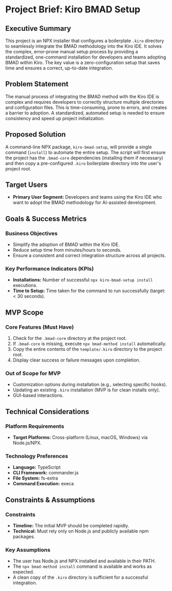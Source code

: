 # Project Brief: Kiro BMAD Setup

## Executive Summary
This project is an NPX installer that configures a boilerplate `.kiro` directory to seamlessly integrate the BMAD methodology into the Kiro IDE. It solves the complex, error-prone manual setup process by providing a standardized, one-command installation for developers and teams adopting BMAD within Kiro. The key value is a zero-configuration setup that saves time and ensures a correct, up-to-date integration.

## Problem Statement
The manual process of integrating the BMAD method with the Kiro IDE is complex and requires developers to correctly structure multiple directories and configuration files. This is time-consuming, prone to errors, and creates a barrier to adoption. A standardized, automated setup is needed to ensure consistency and speed up project initialization.

## Proposed Solution
A command-line NPX package, `kiro-bmad-setup`, will provide a single command (`install`) to automate the entire setup. The script will first ensure the project has the `.bmad-core` dependencies (installing them if necessary) and then copy a pre-configured `.kiro` boilerplate directory into the user's project root.

## Target Users
- **Primary User Segment:** Developers and teams using the Kiro IDE who want to adopt the BMAD methodology for AI-assisted development.

## Goals & Success Metrics
### Business Objectives
- Simplify the adoption of BMAD within the Kiro IDE.
- Reduce setup time from minutes/hours to seconds.
- Ensure a consistent and correct integration structure across all projects.

### Key Performance Indicators (KPIs)
- **Installations:** Number of successful `npx kiro-bmad-setup install` executions.
- **Time to Setup:** Time taken for the command to run successfully (target: < 30 seconds).

## MVP Scope
### Core Features (Must Have)
1.  Check for the `.bmad-core` directory at the project root.
2.  If `.bmad-core` is missing, execute `npx bmad-method install` automatically.
3.  Copy the entire contents of the `template/.kiro` directory to the project root.
4.  Display clear success or failure messages upon completion.

### Out of Scope for MVP
- Customization options during installation (e.g., selecting specific hooks).
- Updating an existing `.kiro` installation (MVP is for clean installs only).
- GUI-based interactions.

## Technical Considerations
### Platform Requirements
- **Target Platforms:** Cross-platform (Linux, macOS, Windows) via Node.js/NPX.

### Technology Preferences
- **Language:** TypeScript
- **CLI Framework:** commander.js
- **File System:** fs-extra
- **Command Execution:** execa

## Constraints & Assumptions
### Constraints
- **Timeline:** The initial MVP should be completed rapidly.
- **Technical:** Must rely only on Node.js and publicly available npm packages.

### Key Assumptions
- The user has Node.js and NPX installed and available in their PATH.
- The `npx bmad-method install` command is available and works as expected.
- A clean copy of the `.kiro` directory is sufficient for a successful integration.
